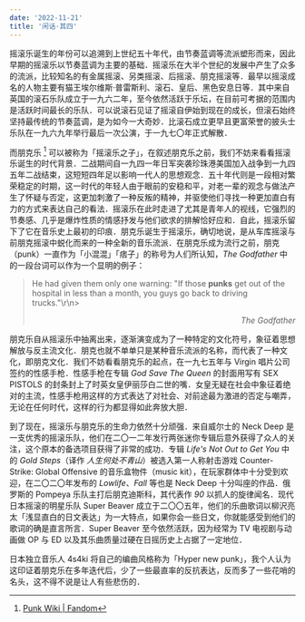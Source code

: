 ```yaml
---
date: '2022-11-21'
title: '闲话·其四'
---
```


摇滚乐诞生的年份可以追溯到上世纪五十年代，由节奏蓝调等流派塑形而来，因此早期的摇滚乐以节奏蓝调为主要的基础．摇滚乐在大半个世纪的发展中产生了众多的流派，比较知名的有金属摇滚、另类摇滚、后摇滚、朋克摇滚等．最早以摇滚成名的人物主要有猫王埃尔维斯·普雷斯利、滚石、皇后、黑色安息日等．其中来自英国的滚石乐队成立于一九六二年，至今依然活跃于乐坛，在目前可考据的范围内是活跃时间最长的乐队．可以说滚石见证了摇滚自伊始到现在的成长，但滚石始终坚持最传统的节奏蓝调，是为如今一大奇妙．比滚石成立更早且更富荣誉的披头士乐队在一九六九年举行最后一次公演，于一九七〇年正式解散．

而朋克乐 [^1] 可以被称为「摇滚乐之子」，在叙述朋克乐之前，我们不妨来看看摇滚乐诞生的时代背景．二战期间自一九四一年日军突袭珍珠港美国加入战争到一九四五年二战结束，这短短四年足以影响一代人的思想观念．五十年代则是一段相对繁荣稳定的时期，这一时代的年轻人由于眼前的安稳和平，对老一辈的观念与做法产生了怀疑与否定，这更加刺激了一种反叛的精神，并驱使他们寻找一种更加直白有力的方式来表达自己的看法．摇滚乐在此时走进了尤其是青年人的视线，它强烈的节奏感、几乎是爆炸性质的情感抒发与他们欲求的排解恰好应和．自此，摇滚乐留下了它在音乐史上最初的印痕．朋克乐诞生于摇滚乐，确切地说，是从车库摇滚与前朋克摇滚中蜕化而来的一种全新的音乐流派．在朋克乐成为流行之前，朋克（punk）一直作为「小混混」「痞子」的称号为人们所认知，*The Godfather* 中的一段台词可以作为一个显明的例子：

> He had given them only one warning: "If those __punks__ get out of the hospital in less than a month, you guys go back to driving trucks."\r\n> *<div align = "right">The Godfather</div>*

朋克乐自从摇滚乐中抽离出来，逐渐演变成为了一种特定的文化符号，象征着思想解放与反主流文化．朋克也就不单单只是某种音乐流派的名称，而代表了一种文化，即朋克文化．我们不妨看看朋克乐的起点，在一九七五年与 Virgin 唱片公司签约的性感手枪．性感手枪在专辑 *God Save The Queen* 的封面用写有 SEX PISTOLS 的封条封上了时英女皇伊丽莎白二世的嘴．女皇无疑在社会中象征着绝对的主流，性感手枪用这样的方式表达了对社会、对前途最为激进的否定与嘲弄，无论在任何时代，这样的行为都显得如此奔放大胆．

到了现在，摇滚乐与朋克乐的生命力依然十分顽强．来自威尔士的 Neck Deep 是一支优秀的摇滚乐队，他们在二〇一二年发行两张迷你专辑后意外获得了众人的关注，这个原本的备选项目获得了非常的成功．专辑 *Life\'s Not Out to Get You* 中的 *Gold Steps*（译作 *人生何处不青山*）被选入第一人称射击游戏 Counter-Strike: Global Offensive 的音乐盒物件（music kit），在玩家群体中十分受到欢迎，在二〇二〇年发布的 *Lowlife*、*Fall* 等也是 Neck Deep 十分叫座的作品．俄罗斯的 Pompeya 乐队主打后朋克迪斯科，其代表作 *90* 以抓人的旋律闻名．现代日本摇滚的明星乐队 Super Beaver 成立于二〇〇五年，他们的乐曲歌词以柳沢亮太「浅显直白的日文表达」为一大特点，如果你会一些日文，你就能感受到他们的歌词的确是直言所言．Super Beaver 至今依然活跃，因为经常为 TV 电视剧与动画做 OP 与 ED 以及其乐曲质量过硬在日摇历史上占据了一定地位．

日本独立音乐人 4s4ki 将自己的编曲风格称为「Hyper new punk」，我个人认为这印证着朋克乐在多年迭代后，少了一些最直率的反抗表达，反而多了一些花哨的名头，这不得不说是让人有些悲伤的．

[^1]: [Punk Wiki | Fandom](https://punk.fandom.com)